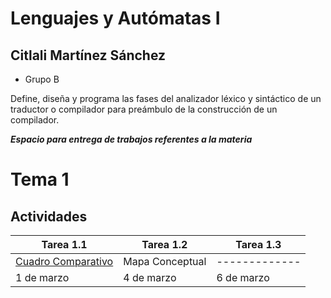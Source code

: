 # Lenguajes y Autómatas I #

## Citlali Martínez Sánchez ##
- Grupo B

Define, diseña y programa las fases del analizador léxico y sintáctico de un traductor o compilador para preámbulo de la construcción de un compilador.

***Espacio para entrega de trabajos referentes a la materia***



# Tema 1
## Actividades

| Tarea 1.1     | Tarea 1.2 | Tarea 1.3 |
|------------------|--------------|--------------|
| [Cuadro Comparativo](https://github.com/CitlaliMartinez08/LenguajesYAutomatas/blob/master/Tareas_Tema1/Tarea1.1.pdf) | Mapa Conceptual | ------------- |
|1  de marzo|4 de marzo|6 de marzo|
